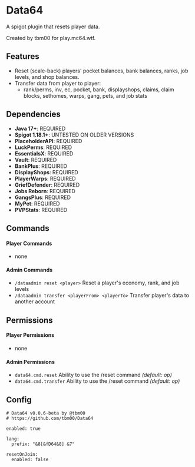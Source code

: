 # Data64
A spigot plugin that resets player data.

Created by tbm00 for play.mc64.wtf.


## Features
- Reset (scale-back) players' pocket balances, bank balances, ranks, job levels, and shop balances.
- Transfer data from player to player:
  - rank/perms, inv, ec, pocket, bank, displayshops, claims, claim blocks, sethomes, warps, gang, pets, and job stats


## Dependencies
- **Java 17+**: REQUIRED
- **Spigot 1.18.1+**: UNTESTED ON OLDER VERSIONS
- **PlaceholderAPI**: REQUIRED
- **LuckPerms**: REQUIRED
- **EssentialsX**: REQUIRED
- **Vault**: REQUIRED
- **BankPlus**: REQUIRED
- **DisplayShops**: REQUIRED
- **PlayerWarps**: REQUIRED
- **GriefDefender**: REQUIRED
- **Jobs Reborn**: REQUIRED
- **GangsPlus**: REQUIRED
- **MyPet**: REQUIRED
- **PVPStats**: REQUIRED


## Commands
#### Player Commands
- none

#### Admin Commands
- `/dataadmin reset <player>` Reset a player's economy, rank, and job levels
- `/dataadmin transfer <playerFrom> <playerTo>` Transfer player's data to another account


## Permissions
#### Player Permissions
- none

#### Admin Permissions
- `data64.cmd.reset` Ability to use the /reset command *(default: op)*
- `data64.cmd.transfer` Ability to use the /reset command *(default: op)*


## Config
```
# Data64 v0.0.6-beta by @tbm00
# https://github.com/tbm00/Data64

enabled: true

lang:
  prefix: "&8[&fD64&8] &7"

resetOnJoin:
  enabled: false
```